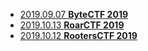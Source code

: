 * [2019.09.07 **ByteCTF 2019** ][1]
* [2019.10.13 **RoarCTF 2019** ][2]
* [2019.10.12 **RootersCTF 2019** ][3]

[1]: https://github.com/n132/WriteUps/tree/master/2019_ByteCTF
[2]: https://github.com/n132/WriteUps/tree/master/2019_Roarctf
[3]: https://github.com/n132/WriteUps/tree/master/2019_RootersCTF
